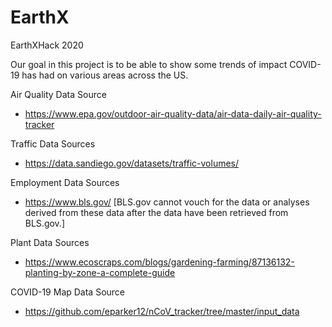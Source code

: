 # EarthX

EarthXHack 2020

Our goal in this project is to be able to show some trends of impact COVID-19 has had on various areas across the US.



Air Quality Data Source

  - https://www.epa.gov/outdoor-air-quality-data/air-data-daily-air-quality-tracker

Traffic Data Sources

  - https://data.sandiego.gov/datasets/traffic-volumes/
  
Employment Data Sources  

  - https://www.bls.gov/
  [BLS.gov cannot vouch for the data or analyses derived from these data after the data have been retrieved from BLS.gov.]
  
Plant Data Sources

  - https://www.ecoscraps.com/blogs/gardening-farming/87136132-planting-by-zone-a-complete-guide
  
COVID-19 Map Data Source

  - https://github.com/eparker12/nCoV_tracker/tree/master/input_data

